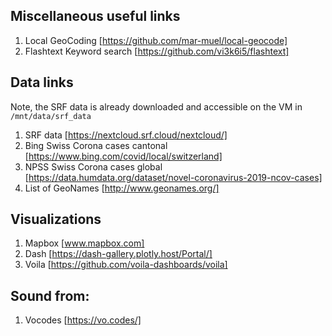 ## Miscellaneous useful links
1. Local GeoCoding [https://github.com/mar-muel/local-geocode]
2. Flashtext Keyword search [https://github.com/vi3k6i5/flashtext]

## Data links
Note, the SRF data is already downloaded and accessible on the VM in `/mnt/data/srf_data`
1. SRF data [https://nextcloud.srf.cloud/nextcloud/]
2. Bing Swiss Corona cases cantonal [https://www.bing.com/covid/local/switzerland]
3. NPSS Swiss Corona cases global [https://data.humdata.org/dataset/novel-coronavirus-2019-ncov-cases]
4. List of GeoNames [http://www.geonames.org/]

## Visualizations
1. Mapbox [www.mapbox.com]
2. Dash [https://dash-gallery.plotly.host/Portal/]
3. Voila [https://github.com/voila-dashboards/voila]

## Sound from:
1. Vocodes [https://vo.codes/]
